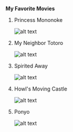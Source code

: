 
**My Favorite Movies**
<ol>
  <li>Princess Mononoke</li>
  
  ![alt text](image.jpg)
  
  <li>My Neighbor Totoro</li>
  
  ![alt text](image.jpg)
  
  <li>Spirited Away</li>
  
  ![alt text](image.jpg)
  
  <li>Howl's Moving Castle</li>
  
  ![alt text](image.jpg)
  
  <li>Ponyo</li>
  
  ![alt text](image.jpg)
  
</ol>


